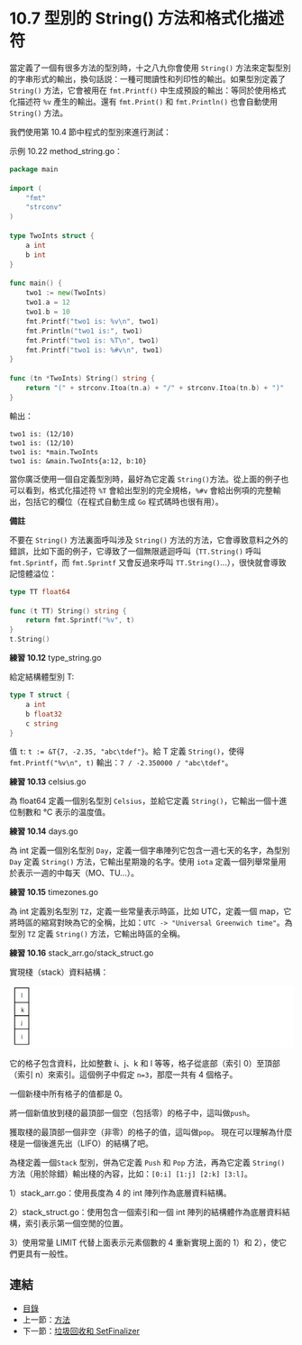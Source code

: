 # 10.7 型別的 String() 方法和格式化描述符

當定義了一個有很多方法的型別時，十之八九你會使用 `String()` 方法來定製型別的字串形式的輸出，換句話説：一種可閲讀性和列印性的輸出。如果型別定義了 `String()` 方法，它會被用在 `fmt.Printf()` 中生成預設的輸出：等同於使用格式化描述符 `%v` 產生的輸出。還有 `fmt.Print()` 和 `fmt.Println()` 也會自動使用 `String()` 方法。

我們使用第 10.4 節中程式的型別來進行測試：

示例 10.22 method_string.go：

```go
package main

import (
	"fmt"
	"strconv"
)

type TwoInts struct {
	a int
	b int
}

func main() {
	two1 := new(TwoInts)
	two1.a = 12
	two1.b = 10
	fmt.Printf("two1 is: %v\n", two1)
	fmt.Println("two1 is:", two1)
	fmt.Printf("two1 is: %T\n", two1)
	fmt.Printf("two1 is: %#v\n", two1)
}

func (tn *TwoInts) String() string {
	return "(" + strconv.Itoa(tn.a) + "/" + strconv.Itoa(tn.b) + ")"
}
```

輸出：

    two1 is: (12/10)
    two1 is: (12/10)
    two1 is: *main.TwoInts
    two1 is: &main.TwoInts{a:12, b:10}

當你廣泛使用一個自定義型別時，最好為它定義 `String()`方法。從上面的例子也可以看到，格式化描述符 `%T` 會給出型別的完全規格，`%#v` 會給出例項的完整輸出，包括它的欄位（在程式自動生成 `Go` 程式碼時也很有用）。

**備註**

不要在 `String()` 方法裏面呼叫涉及 `String()` 方法的方法，它會導致意料之外的錯誤，比如下面的例子，它導致了一個無限遞迴呼叫（`TT.String()` 呼叫 `fmt.Sprintf`，而 `fmt.Sprintf` 又會反過來呼叫 `TT.String()`...），很快就會導致記憶體溢位：

```go
type TT float64

func (t TT) String() string {
    return fmt.Sprintf("%v", t)
}
t.String()
```

**練習 10.12** type_string.go

給定結構體型別 T:

```go
type T struct {
    a int
    b float32
    c string
}
```

值 `t`: `t := &T{7, -2.35, "abc\tdef"}`。給 T 定義 `String()`，使得 `fmt.Printf("%v\n", t)` 輸出：`7 / -2.350000 / "abc\tdef"`。

**練習 10.13** celsius.go

為 float64 定義一個別名型別 `Celsius`，並給它定義 `String()`，它輸出一個十進位制數和 °C 表示的温度值。

**練習 10.14** days.go

為 int 定義一個別名型別 `Day`，定義一個字串陣列它包含一週七天的名字，為型別 `Day` 定義 `String()` 方法，它輸出星期幾的名字。使用 `iota` 定義一個列舉常量用於表示一週的中每天（MO、TU...）。

**練習 10.15** timezones.go

為 int 定義別名型別 `TZ`，定義一些常量表示時區，比如 UTC，定義一個 map，它將時區的縮寫對映為它的全稱，比如：`UTC -> "Universal Greenwich time"`。為型別 `TZ` 定義 `String()` 方法，它輸出時區的全稱。

**練習 10.16** stack_arr.go/stack_struct.go

實現棧（stack）資料結構：

![](images/10.7_fig.jpg?raw=true)

它的格子包含資料，比如整數 i、j、k 和 l 等等，格子從底部（索引 0）至頂部（索引 n）來索引。這個例子中假定 `n=3`，那麼一共有 4 個格子。

一個新棧中所有格子的值都是 0。

將一個新值放到棧的最頂部一個空（包括零）的格子中，這叫做`push`。

獲取棧的最頂部一個非空（非零）的格子的值，這叫做`pop`。
現在可以理解為什麼棧是一個後進先出（LIFO）的結構了吧。

為棧定義一個`Stack` 型別，併為它定義 `Push` 和 `Pop` 方法，再為它定義 `String()` 方法（用於除錯）輸出棧的內容，比如：`[0:i] [1:j] [2:k] [3:l]`。

1）stack_arr.go：使用長度為 4 的 int 陣列作為底層資料結構。

2）stack_struct.go：使用包含一個索引和一個 int 陣列的結構體作為底層資料結構，索引表示第一個空閒的位置。

3）使用常量 LIMIT 代替上面表示元素個數的 4 重新實現上面的 1）和 2），使它們更具有一般性。

## 連結

- [目錄](directory.md)
- 上一節：[方法](10.6.md)
- 下一節：[垃圾回收和 SetFinalizer](10.8.md)